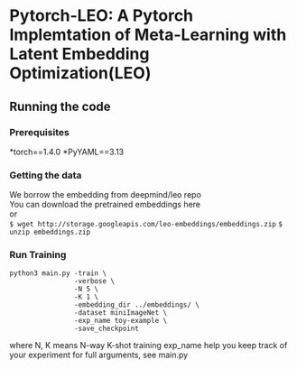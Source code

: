 # Pytorch-LEO: A Pytorch Implemtation of Meta-Learning with Latent Embedding Optimization(LEO)

## Running the code
### Prerequisites
*torch==1.4.0
*PyYAML==3.13

### Getting the data
We borrow the embedding from deepmind/leo repo  
You can download the pretrained embeddings here   
or   
`$ wget http://storage.googleapis.com/leo-embeddings/embeddings.zip`
`$ unzip embeddings.zip`

### Run Training 
```
python3 main.py -train \ 
                -verbose \ 
                -N 5 \ 
                -K 1 \ 
                -embedding_dir ../embeddings/ \ 
                -dataset miniImageNet \ 
                -exp_name toy-example \ 
                -save_checkpoint
```                
where N, K means N-way K-shot training
exp_name help you keep track of your experiment 
for full arguments, see main.py

